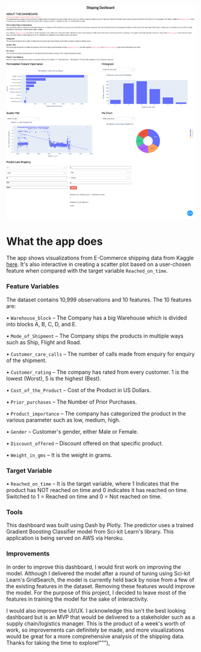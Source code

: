 ![Dashboard](./app_image.png "Dashboard")

# What the app does
The app shows visualizations from E-Commerce shipping data from Kaggle
[here](https://www.kaggle.com/prachi13/customer-analytics). It's also
interactive in creating a scatter plot based on a user-chosen feature when
compared with the target variable `Reached_on_time`. 

### Feature Variables
The dataset contains 10,999 observations and 10 features. The 10 features are:

• `Warehouse_block` – The Company has a big Warehouse which is divided into blocks A, B, C, D, and E.

• `Mode_of_Shipment` – The Company ships the products in multiple ways such as Ship, Flight and Road.

• `Customer_care_calls` – The number of calls made from enquiry for enquiry of the shipment.

• `Customer_rating` – The company has rated from every customer. 1 is the lowest (Worst), 5 is the highest (Best).

• `Cost_of_the_Product` – Cost of the Product in US Dollars.

• `Prior_purchases` – The Number of Prior Purchases.

• `Product_importance` – The company has categorized the product in the various parameter such as low, medium, high.

• `Gender` – Customer's gender, either Male or Female.

• `Discount_offered` – Discount offered on that specific product.

• `Weight_in_gms` – It is the weight in grams.

### Target Variable
• `Reached_on_time` – It is the target variable, where 1 Indicates that the product has NOT reached on time and 0 indicates it has reached on time. Switched to 1 = Reached on time and 0 = Not reached on time.

### Tools
This dashboard was built using Dash by Plotly. The predictor uses a trained Gradient Boosting Classifier model from Sci-kit Learn's library. This application is being served on AWS via Heroku.

### Improvements
In order to improve this dashboard, I would first work on improving the model. Although I delivered the model after a round of tuning using Sci-kit Learn's GridSearch, the model is currently held back by noise from a few of the existing features in the dataset. Removing these features would improve the model. For the purpose of this project, I decided to leave most of the features in training the model for the sake of interactivity. 

I would also improve the UI/UX. I acknowledge this isn't the best looking dashboard but is an MVP that would be delivered to a stakeholder such as a supply chain/logistics manager. This is the product of a week's worth of work, so improvements can definitely be made, and more visualizations would be great for a more comprehensive analysis of the shipping data. Thanks for taking the time to explore!"""),
